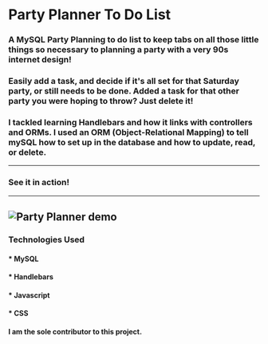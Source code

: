 # Party Planner To Do List

### A MySQL Party Planning to do list to keep tabs on all those little things so necessary to planning a party with a very 90s internet design! 

### Easily add a task, and decide if it's all set for that Saturday party, or still needs to be done. Added a task for that other party you were hoping to throw? Just delete it!

### I tackled learning Handlebars and how it links with controllers and ORMs. I used an ORM (Object-Relational Mapping) to tell mySQL how to set up in the database and how to update, read, or delete. 
---------------------------------------------------------------------------------------------------
### See it in action!
---------------------------------------------------------------------------------------------------
![Party Planner demo](./public/images/Party-Planner-demo.gif)
---------------------------------------------------------------------------------------------------
### Technologies Used
#### * MySQL
#### * Handlebars
#### * Javascript
#### * CSS

#### I am the sole contributor to this project.